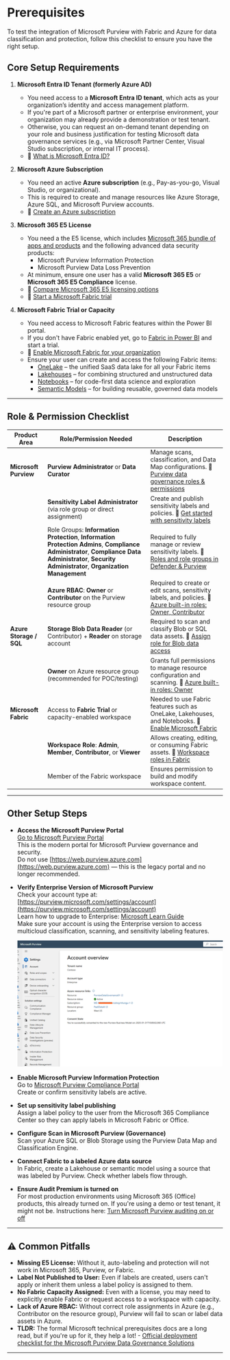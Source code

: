 # Prerequisites 

To test the integration of Microsoft Purview with Fabric and Azure for data classification and protection, follow this checklist to ensure you have the right setup.

## Core Setup Requirements

1. **Microsoft Entra ID Tenant (formerly Azure AD)**
   - You need access to a **Microsoft Entra ID tenant**, which acts as your organization’s identity and access management platform.
   - If you're part of a Microsoft partner or enterprise environment, your organization may already provide a demonstration or test tenant.
   - Otherwise, you can request an on-demand tenant depending on your role and business justification for testing Microsoft data governance services (e.g., via Microsoft Partner Center, Visual Studio subscription, or internal IT process).
   - 📘 [What is Microsoft Entra ID?](https://learn.microsoft.com/en-us/entra/fundamentals/whatis)

2. **Microsoft Azure Subscription**
   - You need an active **Azure subscription** (e.g., Pay-as-you-go, Visual Studio, or organizational).
   - This is required to create and manage resources like Azure Storage, Azure SQL, and Microsoft Purview accounts.
   - 📘 [Create an Azure subscription](https://learn.microsoft.com/en-us/azure/cost-management-billing/manage/create-subscription)


3. **Microsoft 365 E5 License**
   - You need a the E5 license, which includes [Microsoft 365 bundle of apps and products](https://m365maps.com) and the following advanced data security products:
     - Microsoft Purview Information Protection
     - Microsoft Purview Data Loss Prevention
   - At minimum, ensure one user has a valid **Microsoft 365 E5** or **Microsoft 365 E5 Compliance** license.
   - 📘 [Compare Microsoft 365 E5 licensing options](https://www.microsoft.com/microsoft-365/compare-microsoft-365-enterprise-plans)
   - 📘 [Start a Microsoft Fabric trial](https://learn.microsoft.com/en-us/fabric/get-started/fabric-trial)


4. **Microsoft Fabric Trial or Capacity**
   - You need access to Microsoft Fabric features within the Power BI portal.
   - If you don't have Fabric enabled yet, go to [Fabric in Power BI](https://app.fabric.microsoft.com/) and start a trial.
   - 📘 [Enable Microsoft Fabric for your organization](https://learn.microsoft.com/en-us/fabric/get-started/enable-fabric)
   - Ensure your user can create and access the following Fabric items:
     - [OneLake](https://learn.microsoft.com/en-us/fabric/onelake/overview) – the unified SaaS data lake for all your Fabric items
     - [Lakehouses](https://learn.microsoft.com/en-us/fabric/data-engineering/lakehouse-overview) – for combining structured and unstructured data
     - [Notebooks](https://learn.microsoft.com/en-us/fabric/data-science/notebooks-overview) – for code-first data science and exploration
     - [Semantic Models](https://learn.microsoft.com/en-us/fabric/data-models/semantic-models-overview) – for building reusable, governed data models


---

## Role & Permission Checklist

| Product Area           | Role/Permission Needed                                                                 | Description |
|------------------------|----------------------------------------------------------------------------------------|-------------|
| **Microsoft Purview**  | **Purview Administrator** or **Data Curator**                                         | Manage scans, classification, and Data Map configurations. 📘 [Purview data governance roles & permissions](https://learn.microsoft.com/en-us/purview/data-governance-roles-permissions) |
|                        | **Sensitivity Label Administrator** (via role group or direct assignment)             | Create and publish sensitivity labels and policies. 📘 [Get started with sensitivity labels](https://learn.microsoft.com/en-us/purview/get-started-with-sensitivity-labels) |
|                        | Role Groups: **Information Protection**, **Information Protection Admins**, **Compliance Administrator**, **Compliance Data Administrator**, **Security Administrator**, **Organization Management** | Required to fully manage or review sensitivity labels. 📘 [Roles and role groups in Defender & Purview](https://learn.microsoft.com/en-us/defender-office-365/scc-permissions) |
|                        | **Azure RBAC**: **Owner** or **Contributor** on the Purview resource group            | Required to create or edit scans, sensitivity labels, and policies. 📘 [Azure built-in roles: Owner, Contributor](https://learn.microsoft.com/en-us/azure/role-based-access-control/built-in-roles) |
| **Azure Storage / SQL**| **Storage Blob Data Reader** (or Contributor) + **Reader** on storage account         | Required to scan and classify Blob or SQL data assets. 📘 [Assign role for Blob data access](https://learn.microsoft.com/en-us/azure/storage/blobs/assign-azure-role-data-access) |
|                        | **Owner** on Azure resource group (recommended for POC/testing)                      | Grants full permissions to manage resource configuration and scanning. 📘 [Azure built-in roles: Owner](https://learn.microsoft.com/en-us/azure/role-based-access-control/built-in-roles) |
| **Microsoft Fabric**   | Access to **Fabric Trial** or capacity-enabled workspace                              | Needed to use Fabric features such as OneLake, Lakehouses, and Notebooks. 📘 [Enable Microsoft Fabric](https://learn.microsoft.com/en-us/fabric/get-started/enable-fabric) |
|                        | **Workspace Role**: **Admin**, **Member**, **Contributor**, or **Viewer**             | Allows creating, editing, or consuming Fabric assets. 📘 [Workspace roles in Fabric](https://learn.microsoft.com/en-us/power-bi/collaborate-share/service-roles-new-workspaces) |
|                        | Member of the Fabric workspace                                                       | Ensures permission to build and modify workspace content. |


---

## Other Setup Steps

- **Access the Microsoft Purview Portal**  
  [Go to Microsoft Purview Portal](https://purview.microsoft.com)  
  This is the modern portal for Microsoft Purview governance and security.  
  Do not use [https://web.purview.azure.com](https://web.purview.azure.com) — this is the legacy portal and no longer recommended.

- **Verify Enterprise Version of Microsoft Purview**  
  Check your account type at: [https://purview.microsoft.com/settings/account](https://purview.microsoft.com/settings/account)  
  Learn how to upgrade to Enterprise: [Microsoft Learn Guide](https://learn.microsoft.com/en-us/purview/data-governance-free-version-upgrade-to-enterprise)  
  Make sure your account is using the Enterprise version to access multicloud classification, scanning, and sensitivity labeling features.

  ![Example screenshot: Microsoft Purview Enterprise Account](images/purview-enterprise-account.png)

- **Enable Microsoft Purview Information Protection**  
  Go to [Microsoft Purview Compliance Portal](https://compliance.microsoft.com/)  
  Create or confirm sensitivity labels are active.

- **Set up sensitivity label publishing**  
  Assign a label policy to the user from the Microsoft 365 Compliance Center so they can apply labels in Microsoft Fabric or Office.

- **Configure Scan in Microsoft Purview (Governance)**  
  Scan your Azure SQL or Blob Storage using the Purview Data Map and Classification Engine.

- **Connect Fabric to a labeled Azure data source**  
  In Fabric, create a Lakehouse or semantic model using a source that was labeled by Purview. Check whether labels flow through.

- **Ensure Audit Premium is turned on**  
  For most production environments using Microsoft 365 (Office) products, this already turned on. If you're using a demo or test tenant, it might not be. Instructions here: [Turn Microsoft Purview auditing on or off](https://learn.microsoft.com/en-us/purview/audit-log-enable-disable)

---

## ⚠️ Common Pitfalls

- **Missing E5 License:** Without it, auto-labeling and protection will not work in Microsoft 365, Purview, or Fabric.
- **Label Not Published to User:** Even if labels are created, users can't apply or inherit them unless a label policy is assigned to them.
- **No Fabric Capacity Assigned:** Even with a license, you may need to explicitly enable Fabric or request access to a workspace with capacity.
- **Lack of Azure RBAC:** Without correct role assignments in Azure (e.g., Contributor on the resource group), Purview will fail to scan or label data assets in Azure.
- **TLDR:** The formal Microsoft technical prerequisites docs are a long read, but if you're up for it, they help a lot!  - [Official deployment checklist for the Microsoft Purview Data Governance Solutions](https://learn.microsoft.com/en-us/purview/legacy/tutorial-azure-purview-checklist?source=recommendations)

---

